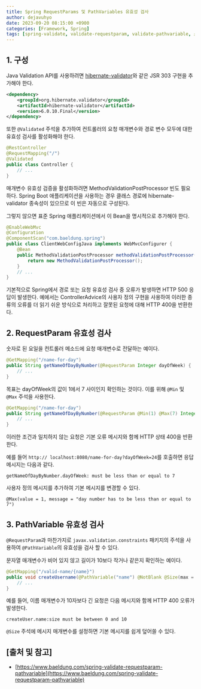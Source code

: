 ```yaml
---
title: Spring RequestParams 및 PathVariables 유효성 검사
author: dejavuhyo
date: 2023-09-20 08:15:00 +0900
categories: [Framework, Spring]
tags: [spring-validate, validate-requestparam, validate-pathvariable, 스프링-유효성, requestparams-유효성, pathvariable-유효성]
---
```


## 1. 구성
Java Validation API를 사용하려면 [hibernate-validator](https://mvnrepository.com/artifact/org.hibernate.validator/hibernate-validator)와 같은 JSR 303 구현을 추가해야 한다.

```xml
<dependency>
    <groupId>org.hibernate.validator</groupId>
    <artifactId>hibernate-validator</artifactId>
    <version>6.0.10.Final</version>
</dependency>
```

또한 `@Validated` 주석을 추가하여 컨트롤러의 요청 매개변수와 경로 변수 모두에 대한 유효성 검사를 활성화해야 한다.

```java
@RestController
@RequestMapping("/")
@Validated
public class Controller {
    // ...
}
```

매개변수 유효성 검증을 활성화하려면 MethodValidationPostProcessor 빈도 필요하다. Spring Boot 애플리케이션을 사용하는 경우 클래스 경로에 hibernate-validator 종속성이 있으므로 이 빈은 자동으로 구성된다.

그렇지 않으면 표준 Spring 애플리케이션에서 이 Bean을 명시적으로 추가해야 한다.

```java
@EnableWebMvc
@Configuration
@ComponentScan("com.baeldung.spring")
public class ClientWebConfigJava implements WebMvcConfigurer {
    @Bean
    public MethodValidationPostProcessor methodValidationPostProcessor() {
        return new MethodValidationPostProcessor();
    }
    // ...
}
```

기본적으로 Spring에서 경로 또는 요청 유효성 검사 중 오류가 발생하면 HTTP 500 응답이 발생한다. 예에서는 ControllerAdvice의 사용자 정의 구현을 사용하여 이러한 종류의 오류를 더 읽기 쉬운 방식으로 처리하고 잘못된 요청에 대해 HTTP 400을 반환한다.

## 2. RequestParam 유효성 검사
숫자로 된 요일을 컨트롤러 메소드에 요청 매개변수로 전달하는 예이다.

```java
@GetMapping("/name-for-day")
public String getNameOfDayByNumber(@RequestParam Integer dayOfWeek) {
    // ...
}
```

목표는 dayOfWeek의 값이 1에서 7 사이인지 확인하는 것이다. 이를 위해 `@Min` 및 `@Max` 주석을 사용한다.

```java
@GetMapping("/name-for-day")
public String getNameOfDayByNumber(@RequestParam @Min(1) @Max(7) Integer dayOfWeek) {
    // ...
}
```

이러한 조건과 일치하지 않는 요청은 기본 오류 메시지와 함께 HTTP 상태 400을 반환한다.

예를 들어 `http:// localhost:8080/name-for-day?dayOfWeek=24`를 호출하면 응답 메시지는 다음과 같다.

```text
getNameOfDayByNumber.dayOfWeek: must be less than or equal to 7
```

사용자 정의 메시지를 추가하여 기본 메시지를 변경할 수 있다.

```text
@Max(value = 1, message = "day number has to be less than or equal to 7")
```

## 3. PathVariable 유효성 검사
`@RequestParam`과 마찬가지로 `javax.validation.constraints` 패키지의 주석을 사용하여 `@PathVariable`의 유효성을 검사 할 수 있다.

문자열 매개변수가 비어 있지 않고 길이가 10보다 작거나 같은지 확인하는 예이다.

```java
@GetMapping("/valid-name/{name}")
public void createUsername(@PathVariable("name") @NotBlank @Size(max = 10) String username) {
    // ...
}
```

예를 들어, 이름 매개변수가 10자보다 긴 요청은 다음 메시지와 함께 HTTP 400 오류가 발생한다.

```text
createUser.name:size must be between 0 and 10
```

`@Size` 주석에 메시지 매개변수를 설정하면 기본 메시지를 쉽게 덮어쓸 수 있다.

## [출처 및 참고]
* [https://www.baeldung.com/spring-validate-requestparam-pathvariable](https://www.baeldung.com/spring-validate-requestparam-pathvariable)
